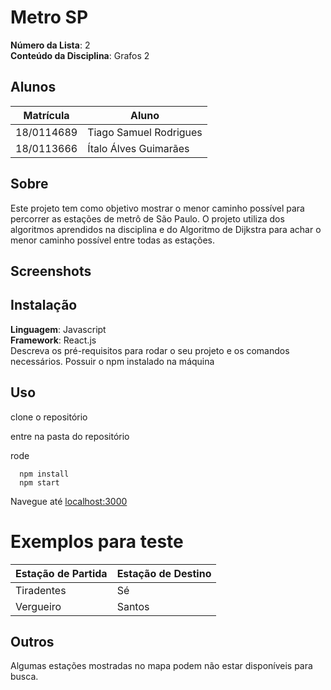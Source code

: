 # Metro SP

**Número da Lista**: 2<br>
**Conteúdo da Disciplina**: Grafos 2<br>

## Alunos
|Matrícula | Aluno |
| -- | -- |
| 18/0114689  |  Tiago Samuel Rodrigues |
| 18/0113666  |  Ítalo Álves Guimarães |

## Sobre 
Este projeto tem como objetivo mostrar o menor caminho possível para percorrer as estações de metrô de São Paulo. O projeto utiliza dos algoritmos aprendidos na disciplina e do Algoritmo de Dijkstra para achar o menor caminho possível entre todas as estações.

## Screenshots

## Instalação 
**Linguagem**: Javascript<br>
**Framework**: React.js<br>
Descreva os pré-requisitos para rodar o seu projeto e os comandos necessários.
Possuir o npm instalado na máquina

## Uso
clone o repositório

entre na pasta do repositório

rode
```
  npm install
  npm start
```
Navegue até [localhost:3000](http://localhost:3000)

# Exemplos para teste
|Estação de Partida | Estação de Destino |
|-------------------|--------------------|
|Tiradentes | Sé |
|Vergueiro | Santos |

## Outros 
Algumas estações mostradas no mapa podem não estar disponíveis para busca.
